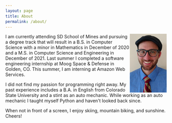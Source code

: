 ```yaml
---
layout: page
title: About
permalink: /about/
---
```


<img style="float: right;" src="/assets/Moseley_Headshot.jpg">

I am currently attending SD School of Mines and pursuing a degree track that will result in a B.S. in Computer Science with a minor in Mathematics in December of 2020 and a M.S. in Computer Science and Engineering in December of 2021. Last summer I completed a software engineering internship at Moog Space & Defense in Golden, CO. This summer, I am interning at Amazon Web Services.
   
I did not find my passion for programming right away.  My past experience includes a B.A. in English from Colorado State University and a stint as an auto mechanic. While working as an auto mechanic I taught myself Python and haven't looked back since.
   
When not in front of a screen, I enjoy skiing, mountain biking, and sunshine. Cheers!<br/><br/>
